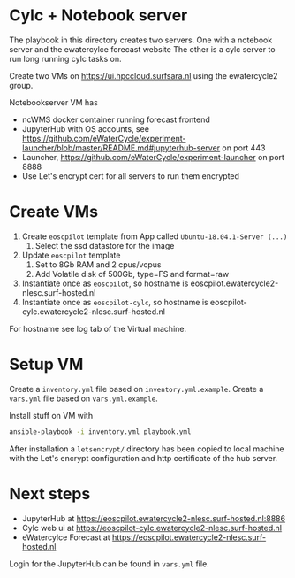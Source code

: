 # Cylc + Notebook server
The playbook in this directory creates two servers. One with a notebook server and the ewatercylce forecast website
The other is a cylc server to run long running cylc tasks on.

Create two VMs on https://ui.hpccloud.surfsara.nl using the ewatercycle2 group.

Notebookserver VM has
* ncWMS docker container running forecast frontend
* JupyterHub with OS accounts, see https://github.com/eWaterCycle/experiment-launcher/blob/master/README.md#jupyterhub-server on port 443
* Launcher, https://github.com/eWaterCycle/experiment-launcher on port 8888
* Use Let's encrypt cert for all servers to run them encrypted

# Create VMs
1. Create `eoscpilot` template from App called `Ubuntu-18.04.1-Server (...)`
    1. Select the ssd datastore for the image
2. Update `eoscpilot` template
    1. Set to 8Gb RAM and 2 cpus/vcpus
    2. Add Volatile disk of 500Gb, type=FS and format=raw
5. Instantiate once as `eoscpilot`, so hostname is eoscpilot.ewatercycle2-nlesc.surf-hosted.nl
5. Instantiate once as `eoscpilot-cylc`, so hostname is eoscpilot-cylc.ewatercycle2-nlesc.surf-hosted.nl

For hostname see log tab of the Virtual machine.

# Setup VM

Create a `inventory.yml` file based on `inventory.yml.example`.
Create a `vars.yml` file based on `vars.yml.example`.

Install stuff on VM with

```bash
ansible-playbook -i inventory.yml playbook.yml
```

After installation a `letsencrypt/` directory has been copied to local machine with the Let's encrypt configuration and http certificate of the hub server.

# Next steps

* JupyterHub at https://eoscpilot.ewatercycle2-nlesc.surf-hosted.nl:8886
* Cylc web ui at https://eoscpilot-cylc.ewatercycle2-nlesc.surf-hosted.nl
* eWatercylce Forecast at https://eoscpilot.ewatercycle2-nlesc.surf-hosted.nl

Login for the JupyterHub can be found in `vars.yml` file.
